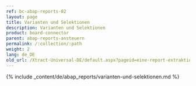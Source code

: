 ```yaml
---
ref: bc-abap-reports-02
layout: page
title: Varianten und Selektionen
description: Varianten und Selektionen
product: board-connector
parent: abap-reports-ansteuern
permalink: /:collection/:path
weight: 2
lang: de_DE
old_url: /Xtract-Universal-DE/default.aspx?pageid=eine-report-extraktion-definieren
---
```

{% include _content/de/abap_reports/varianten-und-selektionen.md %}
